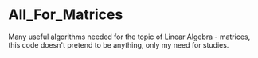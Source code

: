 # All_For_Matrices
Many useful algorithms needed for the topic of Linear Algebra - matrices,
this code doesn't pretend to be anything, only my need for studies.
